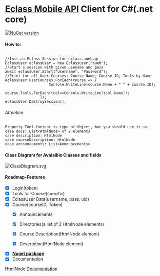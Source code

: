 # [Eclass Mobile API](https://dev.openeclass.org/projects/openeclass/wiki/%CE%A7%CF%81%CE%AE%CF%83%CE%B7_%CF%84%CE%BF%CF%85_Mobile_API) Client for C#(.net core)
[![NuGet version](https://badge.fury.io/nu/EclassApi.svg)](https://badge.fury.io/nu/EclassApi)
#### How to:

<pre><code class='language-cs'>
//Init an Eclass Session for eclass.aueb.gr
EclassUser eclassUser = new EclassUser("aueb");
//Start a session with given usename and pass
await eclassUser.Start("Username", "Password");
//Print for all User Courses: Course Name, Course ID, Tools by Name
eclassUser.UserCourses.ForEach(course => {
                    Console.WriteLine(course.Name + " " + course.ID);
                    course.Tools.ForEach(tool=>Console.WriteLine(tool.Name));
                });
eclassUser.DestroySession();
</code></pre>

###### Attention
```
Property Tool.Content is type of Object, but you should use it as:
case docs: List<HtmlNode> of 2 elements
case description: HtmlNode
case courseDescription: HtmlNode
case announcements: List<Announcements>
```

#### Class Diagram for Avalaible Classes and fields
![ClassDiagram.svg](https://raw.githubusercontent.com/amoraitis/EclassMobileApi/master/EclassApi/ClassDiagram.png)

#### Roadmap-Features

- [x] Login(token)
- [x] Tools for Course(specific)
- [x] EclassUser Data(username, pass, uid)
- [x] Course(courseID, Token)
	- [x] Announcements

	- [x] Directories(a list of 2 HtmlNode elements)
    
    - [x] Course Description(HtmlNode element)
    
    - [x] Description(HtmlNode element)
- [x] [**Nuget package**](https://www.nuget.org/packages/EclassApi/)
- [x] Documentation

HtmlNode [Documentation](http://www.nudoq.org/#!/Packages/HtmlAgilityPack/HtmlAgilityPack/HtmlNode)